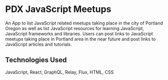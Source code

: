 PDX JavaScript Meetups
======================

An App to list JavaScript related meetups taking place in the city of Portland Oregon as well as list JavaScript resources for learning JavaScript, JavaScript frameworks and libraries. Users can post links to JavaScript meetups taking place in Portland area in the near future and post links to JavaScript articles and tutorials.

Technologies Used
----------
JavaScript, React, GraphQL, Relay, Flux, HTML, CSS
